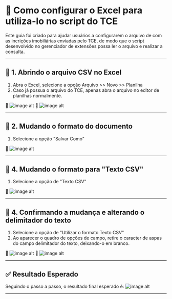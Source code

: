# 🧾 Como configurar o Excel para utiliza-lo no script do TCE

Este guia foi criado para ajudar usuários a configurarem o arquivo de com as incrições imobiliárias enviadas pelo TCE, de modo que o script desenvolvido no gerenciador de extensões possa ler o arquivo e realizar a consulta.

---

## 📂 1. Abrindo o arquivo CSV no Excel

1. Abra o Excel, selecione a opção Arquivo >> Novo >> Planilha
2. Caso já possua o arquivo do TCE, apenas abra o arquivo no editor de planilhas normalmente.

📸 ![image alt](https://github.com/valcaZl/Documentacao/blob/5535835f608c1f46d0708cf73b291eba5b9a0840/Arrecada%C3%A7%C3%A3o/Script%20TCE/configura%C3%A7%C3%A3o%20do%20arquivo%20csv/imagens/Passo%201.png)
📸 ![image alt](https://github.com/valcaZl/Documentacao/blob/5535835f608c1f46d0708cf73b291eba5b9a0840/Arrecada%C3%A7%C3%A3o/Script%20TCE/configura%C3%A7%C3%A3o%20do%20arquivo%20csv/imagens/Passo%202.png)

---

## 📝 2. Mudando o formato do documento

1. Selecione a opção "Salvar Como"

📸 ![image alt](https://github.com/valcaZl/Documentacao/blob/5535835f608c1f46d0708cf73b291eba5b9a0840/Arrecada%C3%A7%C3%A3o/Script%20TCE/configura%C3%A7%C3%A3o%20do%20arquivo%20csv/imagens/Passo%203.png)

---

## 💾 4. Mudando o formato para "Texto CSV"

1. Selecione a opção de "Texto CSV"

📸 ![image alt](https://github.com/valcaZl/Documentacao/blob/5535835f608c1f46d0708cf73b291eba5b9a0840/Arrecada%C3%A7%C3%A3o/Script%20TCE/configura%C3%A7%C3%A3o%20do%20arquivo%20csv/imagens/Passo%204.png)

---

## 💾 4. Confirmando a mudança e alterando o delimitador do texto

1. Selecione a opção de "Utilizar o formato Texto CSV"
2. Ao aparecer o quadro de opções de campo, retire o caracter de aspas do campo delimitador do texto,
deixando-o em branco.

📸 ![image alt](https://github.com/valcaZl/Documentacao/blob/5535835f608c1f46d0708cf73b291eba5b9a0840/Arrecada%C3%A7%C3%A3o/Script%20TCE/configura%C3%A7%C3%A3o%20do%20arquivo%20csv/imagens/Passo%205.png)
📸 ![image alt](https://github.com/valcaZl/Documentacao/blob/5535835f608c1f46d0708cf73b291eba5b9a0840/Arrecada%C3%A7%C3%A3o/Script%20TCE/configura%C3%A7%C3%A3o%20do%20arquivo%20csv/imagens/Passo%206.png)

---

## ✅ Resultado Esperado

Seguindo o passo a passo, o resultado final esperado é:
![image alt](https://github.com/valcaZl/Documentacao/blob/5535835f608c1f46d0708cf73b291eba5b9a0840/Arrecada%C3%A7%C3%A3o/Script%20TCE/configura%C3%A7%C3%A3o%20do%20arquivo%20csv/imagens/Resultado.png)

---

